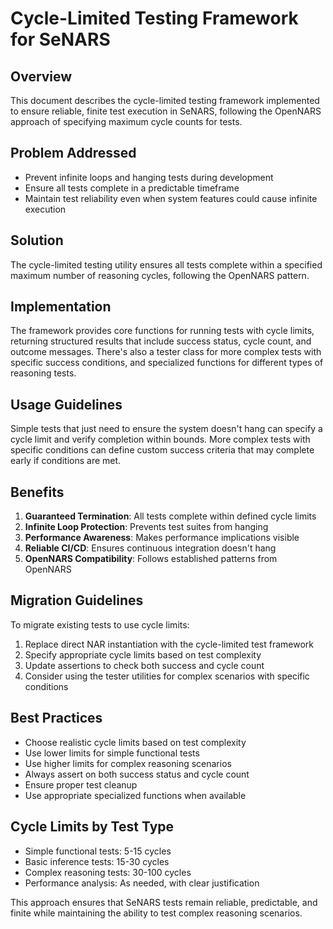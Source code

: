 # Cycle-Limited Testing Framework for SeNARS

## Overview

This document describes the cycle-limited testing framework implemented to ensure reliable, finite test execution in
SeNARS, following the OpenNARS approach of specifying maximum cycle counts for tests.

## Problem Addressed

- Prevent infinite loops and hanging tests during development
- Ensure all tests complete in a predictable timeframe
- Maintain test reliability even when system features could cause infinite execution

## Solution

The cycle-limited testing utility ensures all tests complete within a specified maximum number of reasoning cycles,
following the OpenNARS pattern.

## Implementation

The framework provides core functions for running tests with cycle limits, returning structured results that include
success status, cycle count, and outcome messages. There's also a tester class for more complex tests with specific
success conditions, and specialized functions for different types of reasoning tests.

## Usage Guidelines

Simple tests that just need to ensure the system doesn't hang can specify a cycle limit and verify completion within
bounds. More complex tests with specific conditions can define custom success criteria that may complete early if
conditions are met.

## Benefits

1. **Guaranteed Termination**: All tests complete within defined cycle limits
2. **Infinite Loop Protection**: Prevents test suites from hanging
3. **Performance Awareness**: Makes performance implications visible
4. **Reliable CI/CD**: Ensures continuous integration doesn't hang
5. **OpenNARS Compatibility**: Follows established patterns from OpenNARS

## Migration Guidelines

To migrate existing tests to use cycle limits:

1. Replace direct NAR instantiation with the cycle-limited test framework
2. Specify appropriate cycle limits based on test complexity
3. Update assertions to check both success and cycle count
4. Consider using the tester utilities for complex scenarios with specific conditions

## Best Practices

- Choose realistic cycle limits based on test complexity
- Use lower limits for simple functional tests
- Use higher limits for complex reasoning scenarios
- Always assert on both success status and cycle count
- Ensure proper test cleanup
- Use appropriate specialized functions when available

## Cycle Limits by Test Type

- Simple functional tests: 5-15 cycles
- Basic inference tests: 15-30 cycles
- Complex reasoning tests: 30-100 cycles
- Performance analysis: As needed, with clear justification

This approach ensures that SeNARS tests remain reliable, predictable, and finite while maintaining the ability to test
complex reasoning scenarios.
